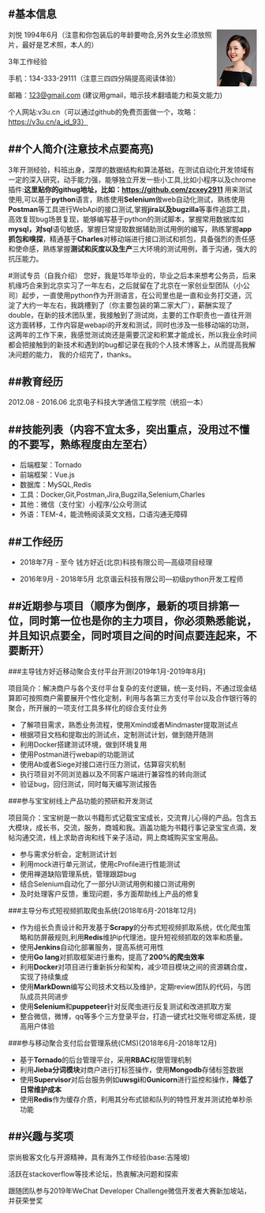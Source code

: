 #基本信息
---
<img src="./img/tou.png" style="float:right;">

刘悦 1994年6月（注意和你包装后的年龄要吻合,另外女生必须放照片，最好是艺术照，本人的）

3年工作经验

手机：134-333-29111（注意三四四分隔提高阅读体验）

邮箱：123@gmail.com  (建议用gmail，暗示技术翻墙能力和英文能力)

个人网站:v3u.cn（可以通过github的免费页面做一个，攻略：https://v3u.cn/a_id_93）

##个人简介(注意技术点要高亮)
---
3年开测经验，科班出身，深厚的数据结构和算法基础，在测试自动化开发领域有一定的深入研究，动手能力强，能够独立开发一些小工具,比如小程序以及chrome插件:**这里贴你的githug地址，比如：https://github.com/zcxey2911** 用来测试使用,可以基于**python**语言，熟练使用**Selenium**做web自动化测试，熟练使用**Postman**等工具进行WebApi的接口测试,掌握**jira以及bugzilla**等事件追踪工具，高效复现bug场景复现，能够编写基于python的测试脚本，掌握常用数据库如**mysql，对sql**语句敏感，掌握日常提取数据辅助测试用例的编写，熟练掌握**app抓包和嗅探**，精通基于**Charles**对移动端进行接口测试和抓包，具备强烈的责任感和使命感，熟练掌握**测试和灰度以及生产**三大环境的测试用例，善于沟通，强大的抗压能力。


#测试专员（自我介绍）
您好，我是15年毕业的，毕业之后本来想考公务员，后来机缘巧合来到北京实习了一年左右，之后就留在了北京在一家创业型团队（小公司）起步，一直使用python作为开测语言，在公司里也是一直和业务打交道，沉淀了大约一年左右，我跳槽到了（你主要包装的第二家大厂），薪酬实现了double，在新的技术团队里，我接触到了测试岗，主要的工作职责也一直往开测这方面转移，工作内容是webapi的开发和测试，同时也涉及一些移动端的功测，这两年的工作下来，我感觉测试岗还是需要沉淀和积累才能成长，所以我业余时间都会把接触到的新技术和遇到的bug都记录在我的个人技术博客上，从而提高我解决问题的能力， 我的介绍完了，thanks。

##教育经历
---
2012.08 - 2016.06 北京电子科技大学通信工程学院（统招一本）

##技能列表（内容不宜太多，突出重点，没用过不懂的不要写，熟练程度由左至右）
---
* 后端框架：Tornado
* 前端框架：Vue.js
* 数据库：MySQL,Redis
* 工具：Docker,Git,Postman,Jira,Bugzilla,Selenium,Charles
* 其他：微信（支付宝）小程序/公众号测试
* 外语：TEM-4，能流畅阅读英文文档，口语沟通无障碍

##工作经历
---

* 2018年7月 - 至今
钱方好近(北京)科技有限公司—高级项目经理

* 2016年9月 - 2018年5月
北京谐云科技有限公司—初级python开发工程师

##近期参与项目（顺序为倒序，最新的项目排第一位，同时第一位也是你的主力项目，你必须熟悉能说，并且知识点要全，同时项目之间的时间点要连起来，不要断开）
---

###主导钱方好近移动聚合支付平台开测(2019年1月-2019年8月)

项目简介：解决商户与各个支付平台复杂的支付逻辑，统一支付码，不通过现金结算即可按照商户需要展开个性化定制，利用与各第三方支付平台以及合作银行等的聚合，所开展的一项支付工具多样化的综合支付业务

* 了解项目需求，熟悉业务流程，使用Xmind或者Mindmaster提取测试点
* 根据项目文档和提取出的测试点，定制测试计划，做到随开随测
* 利用Docker搭建测试环境，做到环境复用
* 使用Postman进行webapi的功能测试
* 使用Ab或者Siege对接口进行压力测试，估算容灾机制
* 执行项目对不同浏览器以及不同客户端进行兼容性的转向测试
* 验证bug，回归测试，同时每天编写测试报告


###参与宝宝树线上产品功能的预研和开发测试

项目简介：宝宝树是一款以书籍形式记载宝宝成长，交流育儿心得的产品。包含五大模块，成长书，交流，服务，商城和我。涵盖功能为书籍行事记录宝宝点滴，发帖沟通交流，线上求助咨询和线下亲子活动，网上商城购买宝宝用品。

* 参与需求分析会，定制测试计划
* 利用mock进行单元测试，使用cProfile进行性能测试
* 使用禅道缺陷管理系统，管理跟踪bug
* 结合Selenium自动化了一部分Ui测试用例和接口测试用例
* 及时处理客户反馈，重现问题，多方面帮助线上产品的修复


###主导分布式短视频抓取爬虫系统(2018年6月-2018年12月)

* 作为组长负责设计和开发基于**Scrapy**的分布式短视频抓取系统，优化爬虫策略和防屏蔽规则,利用**Redis**维护ip代理池，提升短视频抓取的效率和质量。
* 使用**Jenkins**自动化部署服务，提高系统可用性
* 使用**Go lang**对抓取框架进行重构，提高了**200%的爬虫效率**
* 利用**Docker**对项目进行重新拆分和架构，减少项目模块之间的资源耦合度，实现了持续集成
* 使用**MarkDown**编写公司技术文档以及维护，定期review团队的代码，与团队成员共同进步
* 使用**Selenium**和**puppeteer**针对反爬虫进行反复测试和改进抓取方案
* 整合微信，微博，qq等多个三方登录平台，打造一键式社交账号绑定系统，提高用户体验


###参与移动聚合支付后台管理系统(CMS)(2018年6月-2018年12月)

* 基于**Tornado**的后台管理平台，采用**RBAC**权限管理机制
* 利用**Jieba分词模块**对商户进行打标签操作，使用**Mongodb**存储标签数据
* 使用**Supervisor**对后台服务例如**uwsgi**和**Gunicorn**进行监控和操作，**降低了日常维护成本**
* 使用**Redis**作为缓存介质，利用其分布式锁和队列的特性开发并测试抢单秒杀功能


##兴趣与奖项
---

崇尚极客文化与开源精神，具有海外工作经验(base:吉隆坡)

活跃在stackoverflow等技术论坛，热衷解决问题和探索

跟随团队参与2019年WeChat Developer Challenge微信开发者大赛新加坡站，并获荣誉奖


